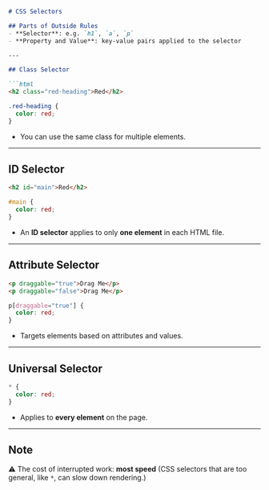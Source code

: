 ````markdown
# CSS Selectors

## Parts of Outside Rules
- **Selector**: e.g. `h1`, `a`, `p`
- **Property and Value**: key-value pairs applied to the selector

---

## Class Selector

```html
<h2 class="red-heading">Red</h2>
````

```css
.red-heading {
  color: red;
}
```

* You can use the same class for multiple elements.

---

## ID Selector

```html
<h2 id="main">Red</h2>
```

```css
#main {
  color: red;
}
```

* An **ID selector** applies to only **one element** in each HTML file.

---

## Attribute Selector

```html
<p draggable="true">Drag Me</p>
<p draggable="false">Drag Me</p>
```

```css
p[draggable="true"] {
  color: red;
}
```

* Targets elements based on attributes and values.

---

## Universal Selector

```css
* {
  color: red;
}
```

* Applies to **every element** on the page.

---

## Note

⚠️ The cost of interrupted work: **most speed**
(CSS selectors that are too general, like `*`, can slow down rendering.)

```
```
